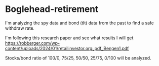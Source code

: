 # Boglehead-retirement

I'm analyzing the spy data and bond (tlt) data from the past to find a safe withdraw rate. 

I'm following this research paper and see what results I will get https://robberger.com/wp-content/uploads/2024/01/retailinvestor.org_pdf_Bengen1.pdf

Stocks/bond ratio of 100/0, 75/25, 50/50, 25/75, 0/100 will be analyzed.